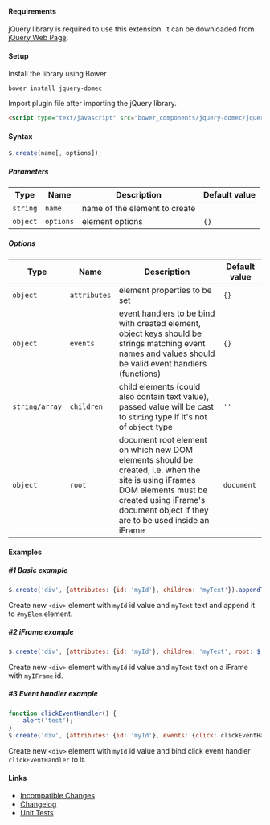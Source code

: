 #### Requirements

jQuery library is required to use this extension. It can be downloaded from [jQuery Web Page](http://jquery.com).

#### Setup

Install the library using Bower

```
bower install jquery-domec
```

Import plugin file after importing the jQuery library.

```html
<script type="text/javascript" src="bower_components/jquery-domec/jquery-domec.min.js"></script>
```


#### Syntax
```javascript
$.create(name[, options]);
```

##### Parameters
| **Type** | **Name** | **Description** | **Default value** |
| -------- | -------- | --------------- | ----------------- |
| ```string``` | ```name``` | name of the element to create | |
| ```object``` | ```options``` | element options | ```{}``` |

##### Options
| **Type** | **Name** | **Description** | **Default value** |
| -------- | -------- | --------------- | ----------------- |
| ```object``` | ```attributes``` | element properties to be set | ```{}``` |
| ```object``` | ```events```     | event handlers to be bind with created element, object keys should be strings matching event names and values should be valid event handlers (functions) | ```{}``` |
| ```string/array``` | ```children```   | child elements (could also contain text value), passed value will be cast to ```string``` type if it's not of ```object``` type | ```''``` |
| ```object``` | ```root``` | document root element on which new DOM elements should be created, i.e. when the site is using iFrames DOM elements must be created using iFrame's document object if they are to be used inside an iFrame | ```document``` |

#### Examples
##### #1 Basic example
```javascript
$.create('div', {attributes: {id: 'myId'}, children: 'myText'}).appendTo('#myElem');
```

Create new ```<div>``` element with ```myId``` id value and ```myText``` text and append it to ```#myElem``` element.

##### #2 iFrame example
```javascript
$.create('div', {attributes: {id: 'myId'}, children: 'myText', root: $('#myIFrame').get(0).contentDocument});
```
Create new ```<div>``` element with ```myId``` id value and ```myText``` text on a iFrame with ```myIFrame``` id.

##### #3 Event handler example
```javascript
function clickEventHandler() {
    alert('test');
}
$.create('div', {attributes: {id: 'myId'}, events: {click: clickEventHandler}});
```

Create new ```<div>``` element with ```myId``` id value and bind click event handler ```clickEventHandler``` to it.

#### Links
* [Incompatible Changes](https://github.com/RaYell/jquery-domec/wiki/Incompatible-Changes)
* [Changelog](https://github.com/RaYell/jquery-domec/wiki/Changelog)
* [Unit Tests](http://stuff.rajchel.pl/domec/tests)
